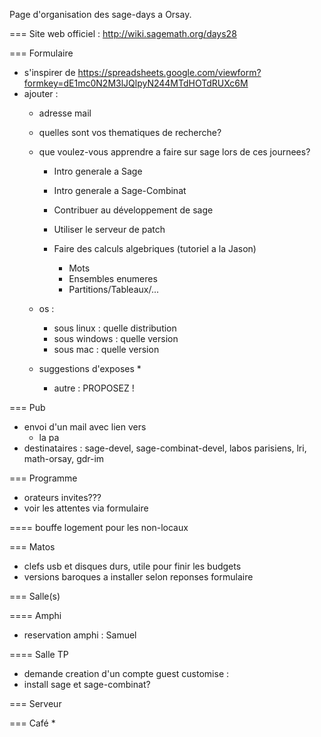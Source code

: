 Page d'organisation des sage-days a Orsay.

=== Site web officiel : http://wiki.sagemath.org/days28

=== Formulaire
  * s'inspirer de https://spreadsheets.google.com/viewform?formkey=dE1mc0N2M3lJQlpyN244MTdHOTdRUXc6M
  * ajouter :
    * adresse mail
    * quelles sont vos thematiques de recherche?
    * que voulez-vous apprendre a faire sur sage lors de ces journees?
      * Intro generale a Sage
      * Intro generale a Sage-Combinat
      * Contribuer au développement de sage
      * Utiliser le serveur de patch

      * Faire des calculs algebriques (tutoriel a la Jason)
         - Mots
         - Ensembles enumeres
         - Partitions/Tableaux/...

    * os : 
      * sous linux : quelle distribution
      * sous windows : quelle version
      * sous mac : quelle version
    * suggestions d'exposes
      *  
      * autre : PROPOSEZ !


=== Pub
  * envoi d'un mail avec lien vers 
    * la pa
  * destinataires : sage-devel, sage-combinat-devel, labos parisiens, lri, math-orsay, gdr-im



=== Programme
  * orateurs invites???
  * voir les attentes via formulaire



==== bouffe logement pour les non-locaux



=== Matos
  * clefs usb et disques durs, utile pour finir les budgets
  * versions baroques a installer selon reponses formulaire


=== Salle(s)

==== Amphi
  * reservation amphi : Samuel

==== Salle TP
  * demande creation d'un compte guest customise : 
  * install sage et sage-combinat?


=== Serveur


=== Café
  * 

